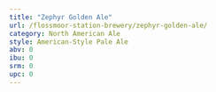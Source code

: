 ```yaml
---
title: "Zephyr Golden Ale"
url: /flossmoor-station-brewery/zephyr-golden-ale/
category: North American Ale
style: American-Style Pale Ale
abv: 0
ibu: 0
srm: 0
upc: 0
---
```


